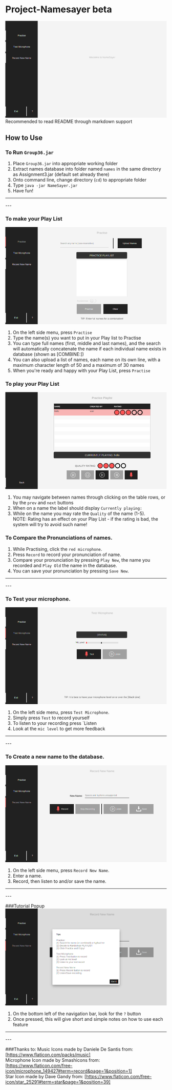 # Project-Namesayer beta
![NameSayer](src/namesayer/resources/images/main.png)
Recommended to read README through markdown support

## How to Use

### To Run `Group36.jar`
1. Place `Group36.jar` into appropriate working folder
2. Extract names database into folder named `names` in the same directory as Assignment3.jar (default set already there)
3. Onto command line, change directory (`cd`) to appropriate folder
4. Type `java -jar NameSayer.jar`
5. Have fun!

<hr>
---

### To make your Play List
![NameSayer](src/namesayer/resources/images/practise.png)

1. On the left side menu, press `Practise`
2. Type the name(s) you want to put in your Play list to Practise
3. You can type full names (first, middle and last names), and the search will automatically concatenate the name if each individual name exists in database (shown as [COMBINE:])
4. You can also upload a list of names, each name on its own line, with a maximum character length of 50 and a maximum of 30 names
5. When you're ready and happy with your Play List, press `Practise`

### To play your Play List
![NameSayer](src/namesayer/resources/images/play.png)

1. You may navigate between names through clicking on the table rows, or by the `prev` and `next` buttons
2. When on a name the label should display `Currently playing:`
3. While on the name you may rate the `Quality` of the name (1-5). <br/>
NOTE: Rating has an effect on your Play List - if the rating is bad, the system will try to avoid such name!

### To Compare the Pronunciations of names.

1. While Practising, click the `red microphone`.
2. Press `Record` to record your pronunciation of name.
3. Compare your pronunciation by pressing `Play New`, the name you recorded and `Play Old` the name in the database.
4. You can save your pronunciation by pressing `Save New`.

<hr>
---

### To Test your microphone.
![NameSayer](src/namesayer/resources/images/testMic.png)

1. On the left side menu, press `Test Microphone`.
2. Simply press `Test` to record yourself
3. To listen to your recording press `Listen
4. Look at the `mic level` to get more feedback

<hr>
---

### To Create a new name to the database.
![NameSayer](src/namesayer/resources/images/recordNew.png)

1. On the left side menu, press `Record New Name`.
2. Enter a name.
3. Record, then listen to and/or save the name.

<hr>
---

###Tutorial Popup
![NameSayer](src/namesayer/resources/images/tips.png)

1. On the bottom left of the navigation bar, look for the `?` button
2. Once pressed, this will give short and simple notes on how to use each feature

<hr>
---

###Thanks to:
Music Icons made by Daniele De Santis from: [https://www.flaticon.com/packs/music] <br/>
Microphone Icon made by Smashicons from: [https://www.flaticon.com/free-icon/microphone_149427#term=record&page=1&position=1] <br/>
Star Icon made by Dave Gandy from: [https://www.flaticon.com/free-icon/star_25291#term=star&page=1&position=39] <br/>

